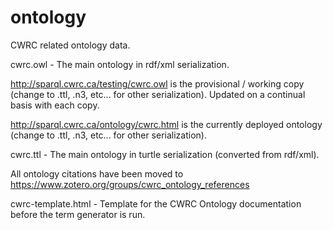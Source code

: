 # ontology
CWRC related ontology data.

cwrc.owl - The main ontology in rdf/xml serialization.


http://sparql.cwrc.ca/testing/cwrc.owl is the provisional / working copy (change to .ttl, .n3, etc... for other serialization). Updated on a continual basis with each copy.


http://sparql.cwrc.ca/ontology/cwrc.html is the currently deployed ontology  (change to .ttl, .n3, etc... for other serialization).

cwrc.ttl - The main ontology in turtle serialization (converted from rdf/xml).

All ontology citations have been moved to https://www.zotero.org/groups/cwrc_ontology_references 

cwrc-template.html - Template for the CWRC Ontology documentation before the term generator is run.
